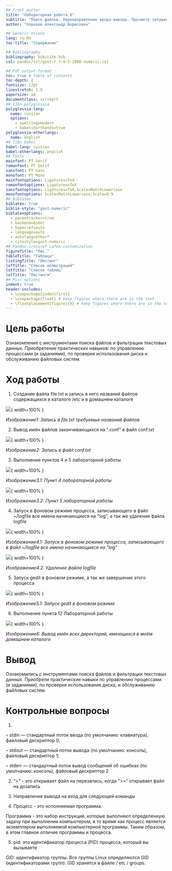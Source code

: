 ```yaml
---
## Front matter
title: "Лабораторная работа 6"
subtitle: "Поиск файлов. Перенаправление ввода-вывода. Просмотр запущенных процессов"
author: "Хошхоев Александр Борисович"

## Generic otions
lang: ru-RU
toc-title: "Содержание"

## Bibliography
bibliography: bib/cite.bib
csl: pandoc/csl/gost-r-7-0-5-2008-numeric.csl

## Pdf output format
toc: true # Table of contents
toc-depth: 2
fontsize: 12pt
linestretch: 1.5
papersize: a4
documentclass: scrreprt
## I18n polyglossia
polyglossia-lang:
  name: russian
  options:
	- spelling=modern
	- babelshorthands=true
polyglossia-otherlangs:
  name: english
## I18n babel
babel-lang: russian
babel-otherlangs: english
## Fonts
mainfont: PT Serif
romanfont: PT Serif
sansfont: PT Sans
monofont: PT Mono
mainfontoptions: Ligatures=TeX
romanfontoptions: Ligatures=TeX
sansfontoptions: Ligatures=TeX,Scale=MatchLowercase
monofontoptions: Scale=MatchLowercase,Scale=0.9
## Biblatex
biblatex: true
biblio-style: "gost-numeric"
biblatexoptions:
  - parentracker=true
  - backend=biber
  - hyperref=auto
  - language=auto
  - autolang=other*
  - citestyle=gost-numeric
## Pandoc-crossref LaTeX customization
figureTitle: "Рис."
tableTitle: "Таблица"
listingTitle: "Листинг"
lofTitle: "Список иллюстраций"
lotTitle: "Список таблиц"
lolTitle: "Листинги"
## Misc options
indent: true
header-includes:
  - \usepackage{indentfirst}
  - \usepackage{float} # keep figures where there are in the text
  - \floatplacement{figure}{H} # keep figures where there are in the text
---
```


# Цель работы

Ознакомление с инструментами поиска файлов и фильтрации текстовых данных.
Приобретение практических навыков: по управлению процессами (и заданиями), по
проверке использования диска и обслуживанию файловых систем.

# Ход работы

1. Создание файла file.txt и запись в него названий файлов содержащихся в каталоге /etc и в домашнем каталоге

![](image/1.png){ width=100% }

*Изображение1: Запись в file.txt требуемых названий файлов*

2. Вывод имён файлов заканчивающихся на ".conf" в файл conf.txt

![](image/2.png){ width=100% }

*Изображение2: Запись в файл conf.txt*

3. Выполнение пунктов 4 и 5 лабораторной работы

![](image/3.png){ width=100% }

*Изображение3.1: Пункт 4 лабораторной работы*

![](image/4.png){ width=100% }

*Изображение3.2: Пункт 5 лабораторной работы*

4. Запуск в фоновом режиме процесса, записывающего в файл ~/logfile все имена начинающиеся на "log", а так же удаление файла logfile

![](image/5.png){ width=100% }

*Изображение4.1: Запуск в фоновом режиме процесса, записывающего в файл ~/logfile все имена начинающиеся на "log"*

![](image/6.png){ width=100% }

*Изображение4.2: Удаление файла logfile*


5. Запуск gedit в фоновом режиме, а так же завершение этого процесса

![](image/7.png){ width=100% }

*Изображение5.1: Запуск gedit в фоновом режиме*


6. Выполнение пункта 12 Лабораторной работы

![](image/9.png){ width=100% }

*Изображение6: Вывод имён всех директорий, имеющихся в моём домашнем каталоге*

# Вывод

Ознакомились с инструментами поиска файлов и фильтрации текстовых данных. Приобрели практические навыки по управлению процессами (и заданиями), по проверке использования диска, и обслуживанию файловых систем.

# Контрольные вопросы

1. 
– stdin — стандартный поток ввода (по умолчанию: клавиатура), файловый дескриптор
0;

– stdout — стандартный поток вывода (по умолчанию: консоль), файловый дескриптор
1;

– stderr — стандартный поток вывод сообщений об ошибках (по умолчанию: консоль),
файловый дескриптор 2.

2. ">" - это открывает файл на перезапись, когда ">>" открывает файл на дозапись

3. Направление вывода на вход для следующей команды

4. Процесс - это исполняемая программа.

Программа - это набор инструкций, которые выполняют определенную задачу при выполнении компьютером, в то время как процесс является экземпляром выполняемой компьютерной программы. Таким образом, в этом главное отличие программы и процесса.

5. pid: это идентификатор процесса (PID) процесса, который вы вызываете

GID: идентификатор группы. Все группы Linux определяются GID (идентификаторами групп). GID хранятся в файле / etc / groups.
